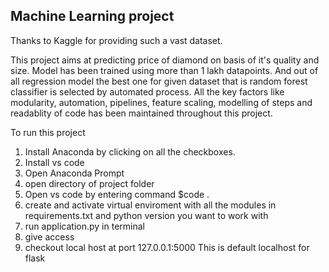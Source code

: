 ## Machine Learning project

Thanks to Kaggle for providing such a vast dataset. 

This project aims at predicting price of diamond on basis of it's quality and size. Model has been trained using more than 1 lakh datapoints. And out of all regression model the best one for given dataset that is random forest classifier is selected by automated process. All the key factors like modularity, automation, pipelines, feature scaling, modelling of steps and readablity of code has been maintained throughout this project. 

To run this project 

1. Install Anaconda by clicking on all the checkboxes.
2. Install vs code
3. Open Anaconda Prompt
4. open directory of project folder
5. Open vs code by entering command $code .
6. create and activate virtual enviroment with all the modules in requirements.txt and python version you want to work with
7. run application.py in terminal
8. give access
9. checkout local host at port 127.0.0.1:5000
    This is default localhost for flask
